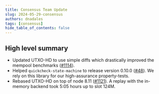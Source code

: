 ```yaml
---
title: Consensus Team Update
slug: 2024-05-29-consensus
authors: dnadales
tags: [consensus]
hide_table_of_contents: false
---
```


## High level summary

- Updated UTXO-HD to use simple diffs which drastically improved the mempool benchmarks ([#1114](https://github.com/IntersectMBO/ouroboros-consensus/issues/1114)).
- Helped `quickcheck-state-machine` to release version 0.10.0 ([#48](https://github.com/stevana/quickcheck-state-machine/pull/48)). We rely on this library for our high-assurance property-tests.
- Rebased UTXO-HD on top of node 8.11 ([#1121](https://github.com/IntersectMBO/ouroboros-consensus/pull/1121)). A replay with the in-memory backend took 5:05 hours up to slot 124M.
